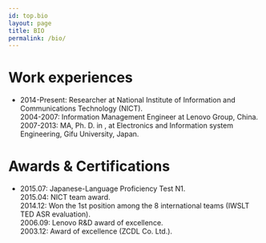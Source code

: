 ```yaml
---
id: top.bio
layout: page
title: BIO
permalink: /bio/
---
```

<div class="home">
  <h1 class="page-heading"><b>Work experiences</b></h1>
  <ul class="post-list">
    <li>
   2014-Present: Researcher at National Institute of Information and Communications Technology (NICT). <br>
   2004-2007: Information Management Engineer at Lenovo Group, China. <br>
   2007-2013: MA, Ph. D. in , at Electronics and Information system Engineering, Gifu University, Japan. <br>
    </li>
  </ul>    
  

  <h1 class="page-heading"><b>Awards & Certifications</b></h1>
  <ul class="post-list">
    <li>
    2015.07: Japanese-Language Proficiency Test N1. <br>
    2015.04: NICT team award.<br>
    2014.12: Won the 1st position among the 8 international teams (IWSLT TED ASR evaluation).<br>
    2006.09: Lenovo R&D award of excellence.<br>
    2003.12: Award of excellence (ZCDL Co. Ltd.). <br>
    </li>
  </ul> 
</div>

